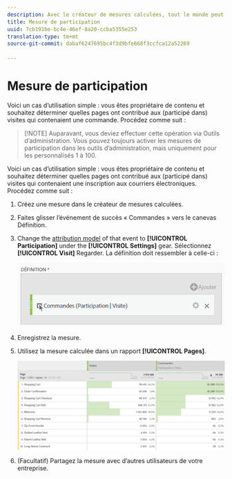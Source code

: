 ```yaml
---
description: Avec le créateur de mesures calculées, tout le monde peut créer une mesure de participation.
title: Mesure de participation
uuid: 7cb191be-bc4e-46ef-8a20-ccba5355e253
translation-type: tm+mt
source-git-commit: dabaf6247695bc4f3d9bfe668f3ccfca12a52269

---
```



# Mesure de participation

Voici un cas d’utilisation simple : vous êtes propriétaire de contenu et souhaitez déterminer quelles pages ont contribué aux (participé dans) visites qui contenaient une commande. Procédez comme suit :

>[!NOTE] Auparavant, vous deviez effectuer cette opération via Outils d’administration. Vous pouvez toujours activer les mesures de participation dans les outils d’administration, mais uniquement pour les personnalisés  1 à 100.

Voici un cas d’utilisation simple : vous êtes propriétaire de contenu et souhaitez déterminer quelles pages ont contribué aux (participé dans) visites qui contenaient une inscription aux courriers électroniques. Procédez comme suit :

1. Créez une mesure dans le créateur de mesures calculées.
1. Faites glisser l’événement de succès « Commandes » vers le canevas Définition.
1. Change the [attribution model](/help/components/c-calcmetrics/c-workflow/cm-workflow/c-build-metrics/m-metric-type-alloc.md) of that event to **[!UICONTROL Participation]** under the **[!UICONTROL Settings]** gear. Sélectionnez **[!UICONTROL Visit]** Regarder. La définition doit ressembler à celle-ci :

   ![](assets/participation.png)

1. Enregistrez la mesure.
1. Utilisez la mesure calculée dans un rapport **[!UICONTROL Pages]**.

   ![](assets/participation-pages.png)

1. (Facultatif) Partagez la mesure avec d’autres utilisateurs de votre entreprise.

